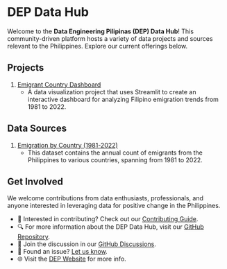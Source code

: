 # DEP Data Hub

Welcome to the **Data Engineering Pilipinas (DEP) Data Hub**! This community-driven platform hosts a variety of data projects and sources relevant to the Philippines. Explore our current offerings below.

## Projects

1. [Emigrant Country Dashboard](projects/emigrant-country-dashboard.md)
   - A data visualization project that uses Streamlit to create an interactive dashboard for analyzing Filipino emigration trends from 1981 to 2022.

<!-- Add more projects here as they become available -->

## Data Sources

1. [Emigration by Country (1981-2022)](data-sources/Emigration-by-country-1981-2022.md)
   - This dataset contains the annual count of emigrants from the Philippines to various countries, spanning from 1981 to 2022.

<!-- Add more data sources here as they become available -->

## Get Involved

We welcome contributions from data enthusiasts, professionals, and anyone interested in leveraging data for positive change in the Philippines.

- 🌟 Interested in contributing? Check out our [Contributing Guide](CONTRIBUTING.md).
- 🔍 For more information about the DEP Data Hub, visit our [GitHub Repository](https://github.com/link-to-your-repo).
- 💬 Join the discussion in our [GitHub Discussions](link-to-discussions).
- 🐛 Found an issue? [Let us know](link-to-issues).
- 🌐 Visit the [DEP Website](https://dataengineering.ph) for more info.
